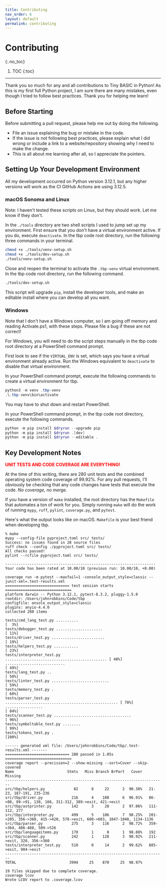 ```yaml
---
title: Contributing
nav_order: 6
layout: default
permalink: contributing
---
```

<!-- markdownlint-disable-next-line -->
# Contributing
{:.no_toc}

1. TOC
{:toc}

---

Thank you so much for any and all contributions to Tiny BASIC in Python! As this is my first full Python project, I am sure there are many mistakes, even though I tried to follow best practices. Thank you for helping me learn!

## Before Starting

Before submitting a pull request, please help me out by doing the following.

- File an issue explaining the bug or mistake in the code.
- If the issue is not following best practices, please explain what I did wrong or include a link to a website/repository showing why I need to make the change.
- This is all about me learning after all, so I appreciate the pointers.

## Setting Up Your Development Environment

All my development occurred on Python version 3.12.1, but any higher versions will work as the CI GitHub Actions are using 3.12.5.

### macOS Sonoma and Linux

Note: I haven't tested these scripts on Linux, but they should work. Let me know if they don't.

In the `./tools` directory are two shell scripts I used to jump set up my environment. First ensure that you don't have a virtual environment active. If you do, execute `deactivate`. In the tbp code root directory, run the following three commands in your terminal.

```bash
chmod +x ./tools/venv-setup.sh
chmod +x ./tools/dev-setup.sh
./tools/venv-setup.sh
```

Close and reopen the terminal to activate the `.tbp-venv` virtual environment. In the tbp code root directory, run the following command.

```bash
./tools/dev-setup.sh
```

This script will upgrade `pip`, install the developer tools, and make an editable install where you can develop all you want.

### Windows

Note that I don't have a Windows computer, so I am going off memory and reading Activate.ps1, with these steps. Please file a bug if these are not correct!

For Windows, you will need to do the script steps manually in the tbp code root directory at a PowerShell command prompt.

First look to see if the `VIRTUAL_ENV` is set, which says you have a virtual environment already active. Run the Windows equivalent to `deactivate` to disable that virtual environment.

In your PowerShell command prompt, execute the following commands to create a virtual environment for tbp.

```powershell
python3 -m venv .tbp-venv
.\.tbp-venv\bin\activate
```

You may have to shut down and restart PowerShell.

In your PowerShell command prompt, in the tbp code root directory, execute the following commands.

```powershell
python -m pip install $dryrun --upgrade pip
python -m pip install $dryrun .[dev]
python -m pip install $dryrun --editable .
```

## Key Development Notes

<!-- markdownlint-disable-next-line -->
<span style="color:red">**UNIT TESTS AND CODE COVERAGE ARE EVERYTHING!**</span>

At the time of this writing, there are 280 unit tests and the combined operating system code coverage of 99.92%. For any pull requests, I'll obviously be checking that any code changes have tests that execute the code. _No coverage, no merge._

If you have a version of `make` installed, the root directory has the `Makefile` that automates a ton of work for you. Simply running `make` will do the work of running `mypy`, `ruff`, `pylint`, `coverage.py`, and `pytest`.

Here's what the output looks like on macOS. `Makefile` is your best friend when developing tbp.

```text
% make
mypy --config-file pyproject.toml src/ tests/
Success: no issues found in 28 source files
ruff check --config ./pyproject.toml src/ tests/
All checks passed!
pylint --rcfile pyproject.toml src/ tests/

--------------------------------------------------------------------
Your code has been rated at 10.00/10 (previous run: 10.00/10, +0.00)

coverage run -m pytest --maxfail=1 -console_output_style=classic --junit-xml=.test-results.xml
============================= test session starts ==============================
platform darwin -- Python 3.12.1, pytest-8.3.2, pluggy-1.5.0
rootdir: /Users/johnrobbins/Code/tbp
configfile: onsole_output_style=classic
plugins: anyio-4.4.0
collected 280 items

tests/cmd_lang_test.py ..........                                        [  3%]
tests/debugger_test.py .....................                             [ 11%]
tests/driver_test.py ........................                            [ 19%]
tests/helpers_test.py ...........                                        [ 23%]
tests/interpreter_test.py .............................................. [ 40%]
...........................                                              [ 49%]
tests/lang_test.py ..                                                    [ 50%]
tests/linter_test.py ..........................                          [ 59%]
tests/memory_test.py .                                                   [ 60%]
tests/parser_test.py ................................................... [ 78%]
.................                                                        [ 84%]
tests/scanner_test.py ...................................                [ 96%]
tests/symboltable_test.py ........                                       [ 99%]
tests/tokens_test.py .                                                   [100%]

------ generated xml file: /Users/johnrobbins/Code/tbp/.test-results.xml -------
============================= 280 passed in 1.05s ==============================
coverage report --precision=2 --show-missing --sort=Cover --skip-covered
Name                        Stmts   Miss Branch BrPart   Cover   Missing
------------------------------------------------------------------------
src/tbp/helpers.py             82      8     22      2  90.38%   21-23, 187-191, 235-236
src/tbp/driver.py             216      4    108      6  96.91%   86->88, 89->91, 138, 166, 311-312, 389->exit, 421->exit
src/tbp/astprinter.py         142      3     28      2  97.06%   111-112, 277
src/tbp/interpreter.py        499      5    186      7  98.25%   201->205, 356->360, 415->420, 578->exit, 600->603, 1047-1048, 1134-1136
src/tbp/parser.py             275      3    116      2  98.72%   359->364, 486-488, 509->526
src/tbp/languageitems.py      170      1      8      1  98.88%   192
src/tbp/scanner.py            242      1    128      3  98.92%   211->exit, 320, 356->360
tests/interpreter_test.py     510      0     14      2  99.62%   885->exit, 904->exit
------------------------------------------------------------------------
TOTAL                        3994     25    870     25  98.97%

19 files skipped due to complete coverage.
coverage lcov
Wrote LCOV report to .coverage.lcov
```
